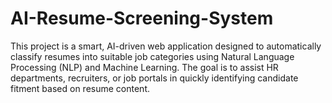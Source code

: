 # AI-Resume-Screening-System
This project is a smart, AI-driven web application designed to automatically classify resumes into suitable job categories using Natural Language Processing (NLP) and Machine Learning. The goal is to assist HR departments, recruiters, or job portals in quickly identifying candidate fitment based on resume content.
